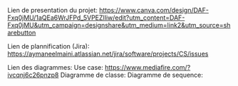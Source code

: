 Lien de presentation du projet:
https://www.canva.com/design/DAF-Fxq0jMU/1aQEa6WrJFPd_5VPEZlIiw/edit?utm_content=DAF-Fxq0jMU&utm_campaign=designshare&utm_medium=link2&utm_source=sharebutton







Lien de plannification (Jira):
https://aymaneelmaini.atlassian.net/jira/software/projects/CS/issues







Lien des diagrammes:
Use case: https://www.mediafire.com/?ivcqnj6c26pnzp8
Diagramme de classe: 
Diagramme de sequence:
